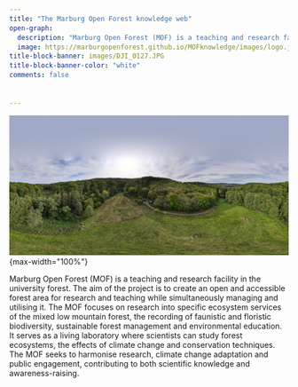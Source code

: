 ```yaml
---
title: "The Marburg Open Forest knowledge web"
open-graph:
  description: "Marburg Open Forest (MOF) is a teaching and research facility in the university forest."
  image: https://marburgopenforest.github.io/MOFknowledge/images/logo.jpg
title-block-banner: images/DJI_0127.JPG
title-block-banner-color: "white"
comments: false


---
```


![](images/DJI_0127.JPG){max-width="100%"}

Marburg Open Forest (MOF) is a teaching and research facility in the university forest. The aim of the project is to create an open and accessible forest area for research and teaching while simultaneously managing and utilising it. The MOF focuses on research into specific ecosystem services of the mixed low mountain forest, the recording of faunistic and floristic biodiversity, sustainable forest management and environmental education. It serves as a living laboratory where scientists can study forest ecosystems, the effects of climate change and conservation techniques.  The MOF seeks to harmonise research, climate change adaptation and public engagement, contributing to both scientific knowledge and awareness-raising.
